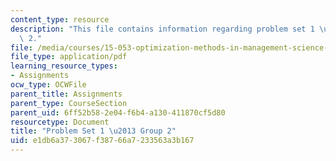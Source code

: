 ```yaml
---
content_type: resource
description: "This file contains information regarding problem set 1 \u2013 group\
  \ 2."
file: /media/courses/15-053-optimization-methods-in-management-science-spring-2013/e1db6a373067f38766a7233563a3b167_MIT15_053S13_ps1-2.pdf
file_type: application/pdf
learning_resource_types:
- Assignments
ocw_type: OCWFile
parent_title: Assignments
parent_type: CourseSection
parent_uid: 6ff52b58-2e04-f6b4-a130-411870cf5d80
resourcetype: Document
title: "Problem Set 1 \u2013 Group 2"
uid: e1db6a37-3067-f387-66a7-233563a3b167
---
```

